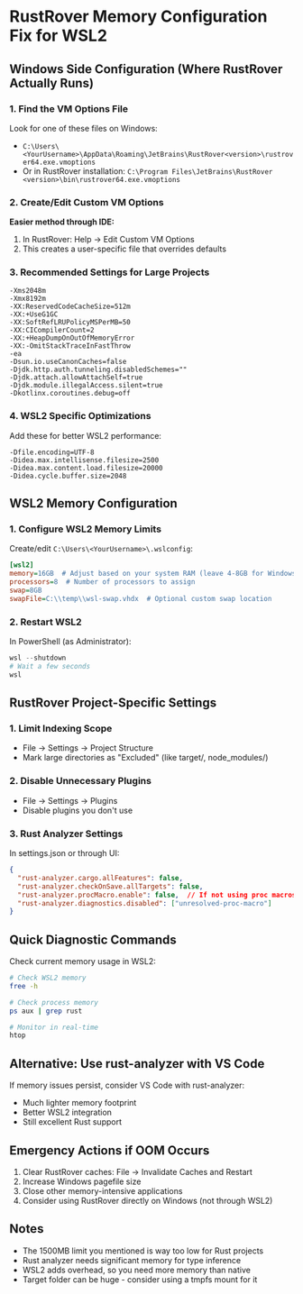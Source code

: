 # RustRover Memory Configuration Fix for WSL2

## Windows Side Configuration (Where RustRover Actually Runs)

### 1. Find the VM Options File
Look for one of these files on Windows:
- `C:\Users\<YourUsername>\AppData\Roaming\JetBrains\RustRover<version>\rustrover64.exe.vmoptions`
- Or in RustRover installation: `C:\Program Files\JetBrains\RustRover <version>\bin\rustrover64.exe.vmoptions`

### 2. Create/Edit Custom VM Options
**Easier method through IDE:**
1. In RustRover: Help → Edit Custom VM Options
2. This creates a user-specific file that overrides defaults

### 3. Recommended Settings for Large Projects
```
-Xms2048m
-Xmx8192m
-XX:ReservedCodeCacheSize=512m
-XX:+UseG1GC
-XX:SoftRefLRUPolicyMSPerMB=50
-XX:CICompilerCount=2
-XX:+HeapDumpOnOutOfMemoryError
-XX:-OmitStackTraceInFastThrow
-ea
-Dsun.io.useCanonCaches=false
-Djdk.http.auth.tunneling.disabledSchemes=""
-Djdk.attach.allowAttachSelf=true
-Djdk.module.illegalAccess.silent=true
-Dkotlinx.coroutines.debug=off
```

### 4. WSL2 Specific Optimizations
Add these for better WSL2 performance:
```
-Dfile.encoding=UTF-8
-Didea.max.intellisense.filesize=2500
-Didea.max.content.load.filesize=20000
-Didea.cycle.buffer.size=2048
```

## WSL2 Memory Configuration

### 1. Configure WSL2 Memory Limits
Create/edit `C:\Users\<YourUsername>\.wslconfig`:
```ini
[wsl2]
memory=16GB  # Adjust based on your system RAM (leave 4-8GB for Windows)
processors=8  # Number of processors to assign
swap=8GB
swapFile=C:\\temp\\wsl-swap.vhdx  # Optional custom swap location
```

### 2. Restart WSL2
In PowerShell (as Administrator):
```powershell
wsl --shutdown
# Wait a few seconds
wsl
```

## RustRover Project-Specific Settings

### 1. Limit Indexing Scope
- File → Settings → Project Structure
- Mark large directories as "Excluded" (like target/, node_modules/)

### 2. Disable Unnecessary Plugins
- File → Settings → Plugins
- Disable plugins you don't use

### 3. Rust Analyzer Settings
In settings.json or through UI:
```json
{
  "rust-analyzer.cargo.allFeatures": false,
  "rust-analyzer.checkOnSave.allTargets": false,
  "rust-analyzer.procMacro.enable": false,  // If not using proc macros
  "rust-analyzer.diagnostics.disabled": ["unresolved-proc-macro"]
}
```

## Quick Diagnostic Commands

Check current memory usage in WSL2:
```bash
# Check WSL2 memory
free -h

# Check process memory
ps aux | grep rust

# Monitor in real-time
htop
```

## Alternative: Use rust-analyzer with VS Code
If memory issues persist, consider VS Code with rust-analyzer:
- Much lighter memory footprint
- Better WSL2 integration
- Still excellent Rust support

## Emergency Actions if OOM Occurs
1. Clear RustRover caches: File → Invalidate Caches and Restart
2. Increase Windows pagefile size
3. Close other memory-intensive applications
4. Consider using RustRover directly on Windows (not through WSL2)

## Notes
- The 1500MB limit you mentioned is way too low for Rust projects
- Rust analyzer needs significant memory for type inference
- WSL2 adds overhead, so you need more memory than native
- Target folder can be huge - consider using a tmpfs mount for it